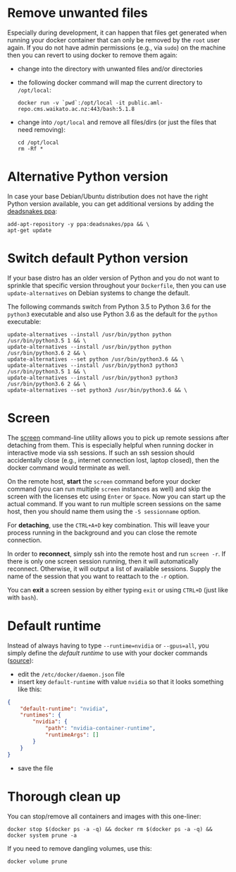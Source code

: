 # Remove unwanted files

Especially during development, it can happen that files get generated when running
your docker container that can only be removed by the `root` user again. If you 
do not have admin permissions (e.g., via `sudo`) on the machine then you can 
revert to using docker to remove them again:

* change into the directory with unwanted files and/or directories

* the following docker command will map the current directory to `/opt/local`:

    ```
    docker run -v `pwd`:/opt/local -it public.aml-repo.cms.waikato.ac.nz:443/bash:5.1.8
    ```
  
* change into `/opt/local` and remove all files/dirs (or just the files that need removing):

    ```
    cd /opt/local
    rm -Rf *
    ```

# Alternative Python version

In case your base Debian/Ubuntu distribution does not have the right Python version 
available, you can get additional versions by adding the [deadsnakes ppa](https://launchpad.net/~deadsnakes/+archive/ubuntu/ppa):

```commandline
add-apt-repository -y ppa:deadsnakes/ppa && \
apt-get update
```

# Switch default Python version

If your base distro has an older version of Python and you do not want to sprinkle that
specific version throughout your `Dockerfile`, then you can use `update-alternatives`
on Debian systems to change the default.

The following commands switch from Python 3.5 to Python 3.6 for the `python3` executable
and also use Python 3.6 as the default for the `python` executable:

```commandline
update-alternatives --install /usr/bin/python python /usr/bin/python3.5 1 && \
update-alternatives --install /usr/bin/python python /usr/bin/python3.6 2 && \
update-alternatives --set python /usr/bin/python3.6 && \
update-alternatives --install /usr/bin/python3 python3 /usr/bin/python3.5 1 && \
update-alternatives --install /usr/bin/python3 python3 /usr/bin/python3.6 2 && \
update-alternatives --set python3 /usr/bin/python3.6 && \
```


# Screen

The [screen](https://linux.die.net/man/1/screen) command-line utility allows you to 
pick up remote sessions after detaching from them. This is especially helpful when 
running docker in interactive mode via ssh sessions. If such an ssh session should
accidentally close (e.g., internet connection lost, laptop closed), then the
docker command would terminate as well.

On the remote host, **start** the `screen` command before your docker command (you can
run multiple `screen` instances as well) and skip the screen with the licenses etc using
`Enter` or `Space`. Now you can start up the actual command. If you want to run multiple 
screen sessions on the same host, then you should name them using the `-S sessionname` 
option.

For **detaching**, use the `CTRL+A+D` key combination. This will leave your process running
in the background and you can close the remote connection.

In order to **reconnect**, simply ssh into the remote host and run `screen -r`. If there
is only one screen session running, then it will automatically reconnect. Otherwise, it
will output a list of available sessions. Supply the name of the session that you want to 
reattach to the `-r` option.

You can **exit** a screen session by either typing `exit` or using `CTRL+D` (just like
with `bash`).


# Default runtime

Instead of always having to type `--runtime=nvidia` or `--gpus=all`, you simply define
the *default runtime* to use with your docker commands ([source](https://docs.nvidia.com/dgx/nvidia-container-runtime-upgrade/index.html)):

* edit the `/etc/docker/daemon.json` file
* insert key `default-runtime` with value `nvidia` so that it looks something like this:
  
```json
{
    "default-runtime": "nvidia",
    "runtimes": {
        "nvidia": {
            "path": "nvidia-container-runtime",
            "runtimeArgs": []
        }
    }
}
```

* save the file


# Thorough clean up

You can stop/remove all containers and images with this one-liner:

```commandline
docker stop $(docker ps -a -q) && docker rm $(docker ps -a -q) && docker system prune -a
```

If you need to remove dangling volumes, use this:

```commandline
docker volume prune
```
